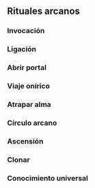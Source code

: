 ## Rituales arcanos

### Invocación

### Ligación

### Abrir portal

### Viaje onírico

### Atrapar alma

### Círculo arcano

### Ascensión

### Clonar

### Conocimiento universal

